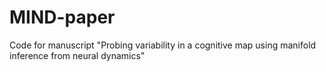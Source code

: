 # MIND-paper
Code for manuscript "Probing variability in a cognitive map using manifold inference from neural dynamics"
